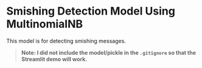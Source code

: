 # Smishing Detection Model Using MultinomialNB
This model is for detecting smishing messages.
> **Note: I did not include the model/pickle in the `.gitignore` so that the Streamlit demo will work.**
